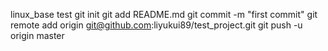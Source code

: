 linux_base test
git init
git add README.md
git commit -m "first commit"
git remote add origin git@github.com:liyukui89/test_project.git
git push -u origin master